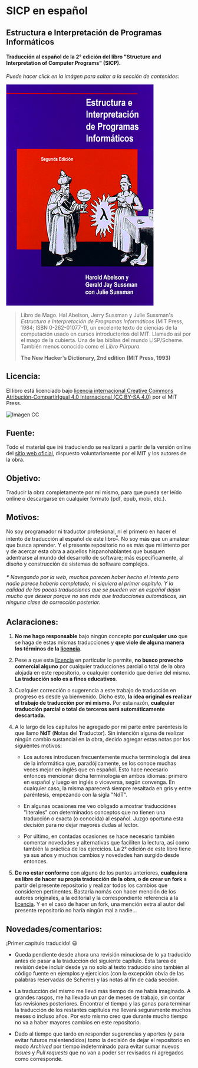 # SICP en español

## Estructura e Interpretación de Programas Informáticos

#### Traducción al español de la 2° edición del libro "Structure and Interpretation of Computer Programs" (SICP).


*Puede hacer click en la imágen para saltar a la sección de contenidos:*

[![Imagen](/secciones/imagenes/SICP-traducido-reducido.png)](./secciones/04-contenidos.md)

> Libro de Mago. Hal Abelson, Jerry Sussman y Julie Sussman's *Estructura e Interpretación de Programas Informáticos* (MIT Press, 1984; ISBN 0-262-01077-1), un excelente texto de ciencias de la computación usado en cursos introductorios del MIT. Llamado así por el mago de la cubierta. Una de las biblias del mundo LISP/Scheme. También menos conocido como el *Libro Púrpura*.
>
> **The New Hacker's Dictionary, 2nd edition**
> **(MIT Press, 1993)**


## Licencia:

El libro está licenciado bajo [licencia internacional Creative Commons Atribución-CompartirIgual 4.0 Internacional (CC BY-SA 4.0)](https://creativecommons.org/licenses/by-sa/4.0/deed.es) por el MIT Press.


![Imagen CC](https://licensebuttons.net/l/by-sa/4.0/88x31.png)


## Fuente:

Todo el material que iré traduciendo se realizará a partir de la versión online del [sitio web oficial](https://mitpress.mit.edu/sites/default/files/sicp/index.html), dispuesto voluntariamente por el MIT y los autores de la obra.


## Objetivo:

Traducir la obra completamente por mi mismo, para que pueda ser leído online o descargarse en cualquier formato (pdf, epub, mobi, etc.).


## Motivos:

No soy programador ni traductor profesional, ni el primero en hacer el intento de traducción al español de este libro<sup>[**\***](#nota-0)</sup>. No soy más que un amateur que busca aprender. Y el presente repositorio no es más que mi intento por  y de acercar esta obra a aquellos hispanohablantes que busquen adentrarse al mundo del desarrollo de software; más específicamente, al diseño y construcción de sistemas de software complejos.

###### <a name="nota-0">**\*** </a>Navegando por la web, muchos parecen haber hecho el intento pero nadie parece haberlo completado, ni siquiera el primer capítulo. Y la calidad de las pocas traducciones que se pueden ver en español dejan mucho que desear porque no son más que traducciones automáticas, sin ninguna clase de corrección posterior.


## Aclaraciones:

1) **No me hago responsable** bajo ningún concepto **por cualquier uso** que se haga de estas mismas traducciones y **que viole de alguna manera los términos de la [licencia](#licencia)**. 

2) Pese a que esta [licencia](#licencia) en particular lo permite, **no busco provecho comercial alguno** por cualquier traducciones parcial o total de la obra alojada en este repositorio, o cualquier contenido que derive del mismo. **La traducción solo es a fines educativos**.

3) Cualquier corrección o sugerencia a este trabajo de traducción en progreso es desde ya bienvenido. Dicho esto, **la idea original es realizar el trabajo de traducción por mi mismo.** Por esta razón, **cualquier traducción parcial o total de terceros será automáticamente descartada.**

4) A lo largo de los capítulos he agregado por mi parte entre paréntesis lo que llamo **NdT** (**N**otas **d**el **T**raductor). Sin intención alguna de realizar ningún cambio sustancial en la obra, decido agregar estas notas por los siguientes motivos:

    * Los autores introducen frecuentemente mucha terminología del área de la informática que, paradójicamente, se los conoce muchas veces mejor en inglés que en español. Esto hace necesario entonces mencionar 
    dicha terminología en ambos idiomas: primero en español y luego en inglés o viceversa, según convenga. En cualquier caso, la misma aparecerá siempre resaltada en gris y entre paréntesis, empezando con la sigla "NdT".

    * En algunas ocasiones me veo obligado a mostrar traducciónes "literales" con determinados conceptos que no tienen una traducción o exacta (o conocida) al español. Juzgo oportuna esta decisión para no dejar mayores dudas al lector.

    * Por último, en contadas ocasiones se hace necesario también comentar novedades y alternativas que faciliten la lectura, así como también la práctica de los ejercicios. La 2° edición de este libro tiene ya sus años y muchos cambios y novedades han surgido desde entonces.
    
5) **De no estar conforme** con alguno de los puntos anteriores, **cualquiera es libre de hacer su propia traducción de la obra, o de crear un fork** a partir del presente repositorio y realizar todos los cambios que consideren pertinentes. Bastaría nomás con hacer mención de los autores originales, a la editorial y la correspondiente referencia a la [licencia](#licencia). Y en el caso de hacer un fork, una mención extra al autor del presente repositorio no haría ningún mal a nadie...

## Novedades/comentarios:

¡Primer capítulo traducido! 😃

* Queda pendiente desde ahora una revisión minuciosa de lo ya traducido antes de pasar a la traducción del siguiente capítulo. Esta tarea de revisión debe incluir desde ya no solo al texto traducido sino también al código fuente en ejemplos y ejercicios (con la excepción obvia de las palabras reservadas de Scheme) y las notas al fin de cada sección.

* La traducción del mismo me llevó más tiempo de me había imaginado. A grandes rasgos, me ha llevado un par de meses de trabajo, sin contar las revisiones posteriores. Encontrar el tiempo y las ganas para terminar la traducción de los restantes capítulos me llevará seguramente muchos meses o incluso años. Por esto mismo creo que durante mucho tiempo no va a haber mayores cambios en este repositorio.

* Dado al tiempo que tardo en responder sugerencias y aportes (y para evitar futuros malentendidos) tomo la decisión de dejar el repositorio en modo *Archived* por tiempo indeterminado para evitar sumar nuevos *Issues* y *Pull requests* que no van a poder ser revisados ni agregados como corresponde.
